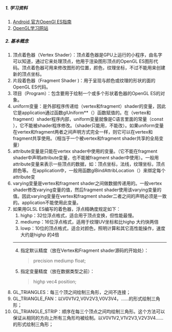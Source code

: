 ##### 1. 学习资料
1. [Android 官方OpenGl ES指南](https://developer.android.com/training/graphics/opengl/draw?hl=zh-cn)
2. [OpenGL学习网站](https://learnopengl-cn.github.io/)

##### 2. 基本概念
1. 顶点着色器（Vertex Shader）：顶点着色器是GPU上运行的小程序，由名字可以知道，通过它来处理顶点，他用于渲染图形顶点的OpenGL ES图形代码。顶点着色器可用来修改图形的位置，颜色，纹理坐标，不过不能用来创建新的顶点坐标。
2. 片段着色器（Fragment Shader )：用于呈现与颜色或纹理的形状的面的OpenGL ES代码。
3. 项目（Program）：包含要用于绘制一个或多个形状着色器的OpenGL ES的对象。
4. uniform变量：是外部程序传递给（vertex和fragment）shader的变量，因此它是application通过函数glUniform**（）函数赋值的。在（vertex和fragment）shader程序内部，uniform变量就像是C语言里面的常量（const ），它不能被shader程序修改。（shader只能用，不能改）。如果uniform变量在vertex和fragment两者之间声明方式完全一样，则它可以在vertex和fragment共享使用。（相当于一个被vertex和fragment shader共享的全局变量）
5. attribute变量是只能在vertex shader中使用的变量。（它不能在fragment shader中声明attribute变量，也不能被fragment shader中使用）。一般用attribute变量来表示一些顶点的数据，如：顶点坐标，法线，纹理坐标，顶点颜色等。
在application中，一般用函数glBindAttribLocation（）来绑定每个attribute变
6. varying变量是vertex和fragment shader之间做数据传递用的。一般vertex shader修改varying变量的值，然后fragment shader使用该varying变量的值。因此varying变量在vertex和fragment shader二者之间的声明必须是一致的。application不能使用此变量。
7. 如果用GLSL ES编写的着色器，浮点精确度规定如下：
    1. highp：32位浮点格式，适合用于顶点变换，但性能最慢。
    2. mediump：16位浮点格式，适用于纹理UV坐标和比highp 大约快两倍
    3. lowp：10位的顶点格式，适合对颜色，照明计算和其它高性能操作，速度大约是highp 的4倍
    ---
    4. 指定默认精度（放在Vertex和Fragment shader源码的开始处）：
        > precision mediump float;
    5. 指定变量精度（放在数据类型之前）：
        > highp vec4 position;  
8. GL_TRIANGLES：每三个顶之间绘制三角形，之间不连接；
9. GL_TRIANGLE_FAN：以V0V1V2,V0V2V3,V0V3V4，……的形式绘制三角形；
10. GL_TRIANGLE_STRIP：顺序在每三个顶点之间均绘制三角形。这个方法可以保证从相同的方向上所有三角形均被绘制。以V0V1V2,V1V2V3,V2V3V4……的形式绘制三角形；